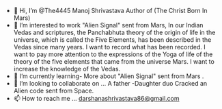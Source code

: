 - 👋 Hi, I’m @The4445 Manoj Shrivastava Author of (The Christ Born In Mars)
- 👀 I’m interested to work "Alien Signal" sent from Mars, In our Indian Vedas and scriptures, the Panchabhuta theory of the origin of life in the universe, which is called the Five Elements, has been described in the Vedas since many years. I want to record what has been recorded. I want to pay more attention to the expressions of the Yoga of life of the theory of the five elements that came from the universe Mars. I want to increase the knowledge of the Vedas.
- 🌱 I’m currently learning- More about "Alien Signal" sent from Mars .
- 💞️ I’m looking to collaborate on ... A father -Daughter duo Cracked an Alien code sent from Space.
- 📫 How to reach me ... darshanashrivastava86@gmail.com 

<!---
The4445/The4445 is a ✨ special ✨ repository because its `README.md` (this file) appears on your GitHub profile.
You can click the Preview link to take a look at your change
